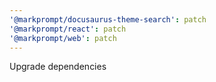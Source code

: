 ```yaml
---
'@markprompt/docusaurus-theme-search': patch
'@markprompt/react': patch
'@markprompt/web': patch
---
```


Upgrade dependencies
